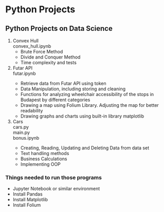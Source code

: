 # Python Projects
 <h2>Python Projects on Data Science</h2> 

<ol><li>Convex Hull<br>convex_hull.ipynb<ul>
</li>
 <li>Brute Force Method</li>
 <li>Divide and Conquer Method</li>
 <li>Time complexity and tests</li>
</ul></li>
 <li>Futar API<br>futar.ipynb</li>
 <ul>
  <li>Retrieve data from Futar API using token</li>
  <li>Data Manipulation, including storing and cleaning</li>
  <li>Functions for analyzing wheelchair accessibility of the stops in Budapest by different categories</li>
  <li>Drawing a map using Folium Library. Adjusting the map for better readability</li>
  <li>Drawing graphs and charts using built-in library matplotlib</li>
 </ul>
 <li>Cars<br>cars.py<br>main.py<br>bonus.ipynb</li>
 <ul>
  <li>Creating, Reading, Updating and Deleting Data from data set</li>
  <li>Text handling methods</li>
  <li>Business Calculations</li>
  <li>Implementing OOP</li>
 </ul>
</ol>
 <h3>Things needed to run those programs</h3>
<ul>
 <li>Jupyter Notebook or similar environment</li>
 <li>Install Pandas</li>
 <li>Install Matplotlib</li>
 <li>Install Folium</li>
</ul>
